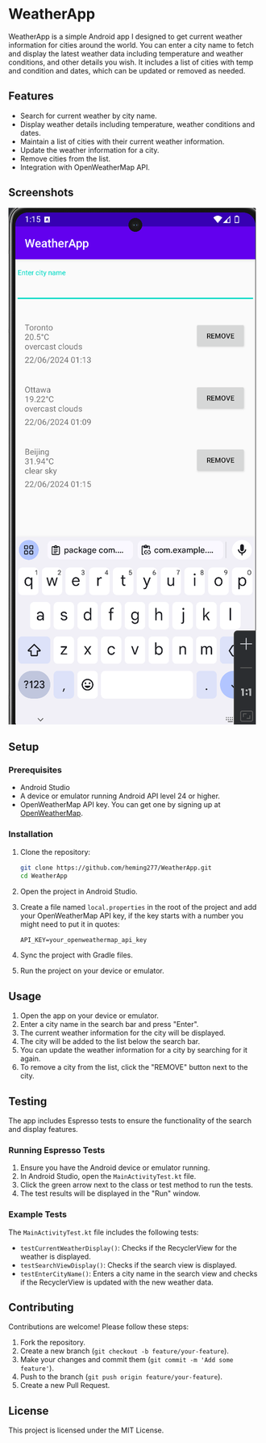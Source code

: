 # WeatherApp

WeatherApp is a simple Android app I designed to get current weather information for cities around the world. You can enter a city name to fetch and display the latest weather data including temperature and weather conditions, and other details you wish. It includes a list of cities with temp and condition and dates, which can be updated or removed as needed.

## Features

- Search for current weather by city name.
- Display weather details including temperature, weather conditions and dates.
- Maintain a list of cities with their current weather information.
- Update the weather information for a city.
- Remove cities from the list.
- Integration with OpenWeatherMap API.

## Screenshots

![WeatherApp Screenshot](screenshots/screenshot1.png)

## Setup

### Prerequisites

- Android Studio
- A device or emulator running Android API level 24 or higher.
- OpenWeatherMap API key. You can get one by signing up at [OpenWeatherMap](https://home.openweathermap.org/users/sign_up).

### Installation

1. Clone the repository:
    ```bash
    git clone https://github.com/heming277/WeatherApp.git
    cd WeatherApp
    ```

2. Open the project in Android Studio.

3. Create a file named `local.properties` in the root of the project and add your OpenWeatherMap API key, if the key starts with a number you might need to put it in quotes:
    ```
    API_KEY=your_openweathermap_api_key
    ```

4. Sync the project with Gradle files.

5. Run the project on your device or emulator.

## Usage

1. Open the app on your device or emulator.
2. Enter a city name in the search bar and press "Enter".
3. The current weather information for the city will be displayed.
4. The city will be added to the list below the search bar.
5. You can update the weather information for a city by searching for it again.
6. To remove a city from the list, click the "REMOVE" button next to the city.

## Testing

The app includes Espresso tests to ensure the functionality of the search and display features.

### Running Espresso Tests

1. Ensure you have the Android device or emulator running.
2. In Android Studio, open the `MainActivityTest.kt` file.
3. Click the green arrow next to the class or test method to run the tests.
4. The test results will be displayed in the "Run" window.

### Example Tests

The `MainActivityTest.kt` file includes the following tests:

- `testCurrentWeatherDisplay()`: Checks if the RecyclerView for the weather is displayed.
- `testSearchViewDisplay()`: Checks if the search view is displayed.
- `testEnterCityName()`: Enters a city name in the search view and checks if the RecyclerView is updated with the new weather data.

## Contributing

Contributions are welcome! Please follow these steps:

1. Fork the repository.
2. Create a new branch (`git checkout -b feature/your-feature`).
3. Make your changes and commit them (`git commit -m 'Add some feature'`).
4. Push to the branch (`git push origin feature/your-feature`).
5. Create a new Pull Request.

## License

This project is licensed under the MIT License.

